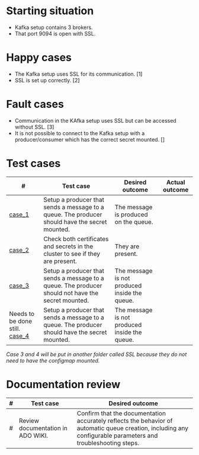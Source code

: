 # Starting situation
- Kafka setup contains 3 brokers. 
- That port 9094 is open with SSL.

# Happy cases
- The Kafka setup uses SSL for its communication. [1]
- SSL is set up correctly. [2]

# Fault cases
- Communication in the KAfka setup uses SSL but can be accessed without SSL. [3]
- It is not possible to connect to the Kafka setup with a producer/consumer which has the correct secret mounted. []

# Test cases
|#|Test case|Desired outcome|Actual outcome|
|---|---|---|---|
| [case_1](case1_test.go) | Setup a producer that sends a message to a queue. The producer should have the secret mounted. | The message is produced on the queue. ||
| [case_2](case2_test.go) | Check both certificates and secrets in the cluster to see if they are present. | They are present. ||
| [case_3](case3_test.go) | Setup a producer that sends a message to a queue. The producer should not have the secret mounted. | The message is not produced inside the queue. ||
| Needs to be done still. [case_4](case4_test.go) | Setup a producer that sends a message to a queue. The producer should have the secret mounted. | The message is not produced inside the queue. ||

*Case 3 and 4 will be put in another folder called SSL because they do not need to have the configmap mounted.*

# Documentation review
| # | Test case | Desired outcome |
| --- | --- | --- | 
| # | Review documentation in ADO WIKI. | Confirm that the documentation accurately reflects the behavior of automatic queue creation, including any configurable parameters and troubleshooting steps. | 